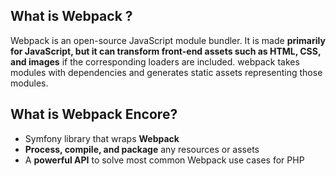 ## What is Webpack ?

Webpack is an open-source JavaScript module bundler. It is made **primarily for JavaScript, but it can transform front-end assets such as HTML, CSS, and images** if the corresponding loaders are included. webpack takes modules with dependencies and generates static assets representing those modules.

## What is Webpack Encore?

- Symfony library that wraps **Webpack**
- **Process, compile, and package** any resources or assets
- A **powerful API** to solve most common Webpack use cases for PHP

